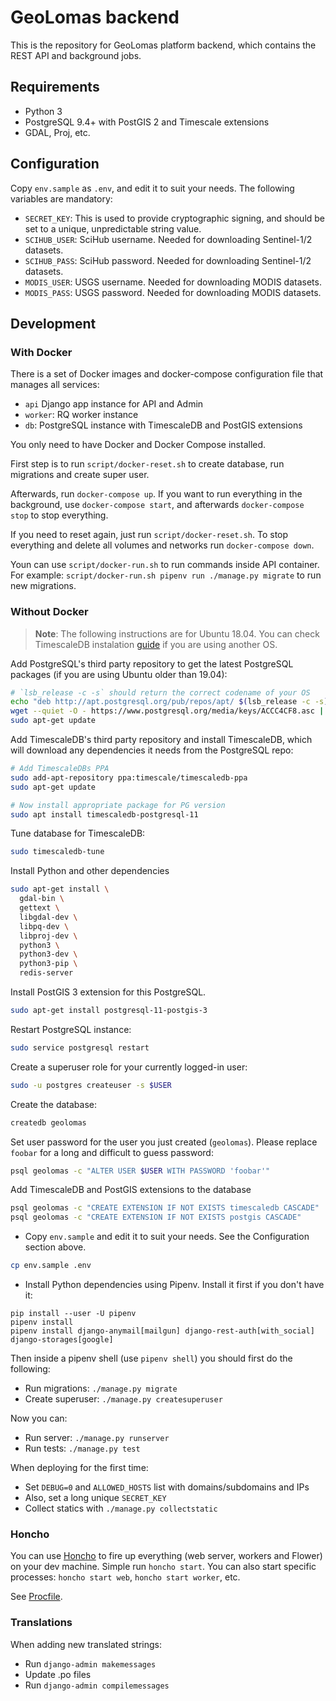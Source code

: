 # GeoLomas backend

This is the repository for GeoLomas platform backend, which contains the REST
API and background jobs.


## Requirements

* Python 3
* PostgreSQL 9.4+ with PostGIS 2 and Timescale extensions
* GDAL, Proj, etc.


## Configuration

Copy `env.sample` as `.env`, and edit it to suit your needs. The following
variables are mandatory:

- `SECRET_KEY`: This is used to provide cryptographic signing, and should be
  set to a unique, unpredictable string value.
- `SCIHUB_USER`: SciHub username. Needed for downloading Sentinel-1/2 datasets.
- `SCIHUB_PASS`: SciHub password. Needed for downloading Sentinel-1/2 datasets.
- `MODIS_USER`: USGS username. Needed for downloading MODIS datasets.
- `MODIS_PASS`: USGS password. Needed for downloading MODIS datasets.


## Development

### With Docker

There is a set of Docker images and docker-compose configuration file that
manages all services:

* `api` Django app instance for API and Admin
* `worker`: RQ worker instance
* `db`: PostgreSQL instance with TimescaleDB and PostGIS extensions

You only need to have Docker and Docker Compose installed.

First step is to run `script/docker-reset.sh` to create database, run
migrations and create super user.

Afterwards, run `docker-compose up`. If you want to run everything in the
background, use `docker-compose start`, and afterwards `docker-compose stop` to
stop everything.

If you need to reset again, just run `script/docker-reset.sh`.  To stop
everything and delete all volumes and networks run `docker-compose down`.

Youn can use `script/docker-run.sh` to run commands inside API container.
For example: `script/docker-run.sh pipenv run ./manage.py migrate` to run new
migrations.


### Without Docker

> **Note**: The following instructions are for Ubuntu 18.04.  You can check
> TimescaleDB instalation
> [guide](https://docs.timescale.com/latest/getting-started/installation) if
> you are using another OS.

Add PostgreSQL's third party repository to get the latest PostgreSQL packages
(if you are using Ubuntu older than 19.04):

```sh
# `lsb_release -c -s` should return the correct codename of your OS
echo "deb http://apt.postgresql.org/pub/repos/apt/ $(lsb_release -c -s)-pgdg main" | sudo tee /etc/apt/sources.list.d/pgdg.list
wget --quiet -O - https://www.postgresql.org/media/keys/ACCC4CF8.asc | sudo apt-key add -
sudo apt-get update
```

Add TimescaleDB's third party repository and install TimescaleDB, which will
download any dependencies it needs from the PostgreSQL repo:

```sh
# Add TimescaleDBs PPA
sudo add-apt-repository ppa:timescale/timescaledb-ppa
sudo apt-get update

# Now install appropriate package for PG version
sudo apt install timescaledb-postgresql-11
```

Tune database for TimescaleDB:

```sh
sudo timescaledb-tune
```

Install Python and other dependencies

```sh
sudo apt-get install \
  gdal-bin \
  gettext \
  libgdal-dev \
  libpq-dev \
  libproj-dev \
  python3 \
  python3-dev \
  python3-pip \
  redis-server
```

Install PostGIS 3 extension for this PostgreSQL.

```sh
sudo apt-get install postgresql-11-postgis-3
```

Restart PostgreSQL instance:

```sh
sudo service postgresql restart
```

Create a superuser role for your currently logged-in user:

```sh
sudo -u postgres createuser -s $USER
```

Create the database:

```sh
createdb geolomas
```

Set user password for the user you just created (`geolomas`). Please replace
`foobar` for a long and difficult to guess password:

```sh
psql geolomas -c "ALTER USER $USER WITH PASSWORD 'foobar'"
```

Add TimescaleDB and PostGIS extensions to the database

```sh
psql geolomas -c "CREATE EXTENSION IF NOT EXISTS timescaledb CASCADE"
psql geolomas -c "CREATE EXTENSION IF NOT EXISTS postgis CASCADE"
```

* Copy `env.sample` and edit it to suit your needs. See the Configuration
  section above.

```sh
cp env.sample .env
```

* Install Python dependencies using Pipenv. Install it first if you don't have it:

```
pip install --user -U pipenv
pipenv install
pipenv install django-anymail[mailgun] django-rest-auth[with_social] django-storages[google]
```

Then inside a pipenv shell (use `pipenv shell`) you should first do the following:

* Run migrations: `./manage.py migrate`
* Create superuser: `./manage.py createsuperuser`

Now you can:

* Run server: `./manage.py runserver`
* Run tests: `./manage.py test`

When deploying for the first time:

* Set `DEBUG=0` and `ALLOWED_HOSTS` list with domains/subdomains and IPs
* Also, set a long unique `SECRET_KEY`
* Collect statics with `./manage.py collectstatic`

### Honcho

You can use [Honcho](https://honcho.readthedocs.io) to fire up everything (web
server, workers and Flower) on your dev machine. Simple run `honcho start`.
You can also start specific processes: `honcho start web`, `honcho start
worker`, etc.

See [Procfile](Procfile).

### Translations

When adding new translated strings:

* Run `django-admin makemessages`
* Update .po files
* Run `django-admin compilemessages`

